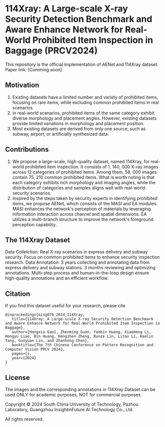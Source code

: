 # 114Xray: A Large-scale X-ray Security Detection Benchmark and Aware Enhance Network for Real-World Prohibited Item Inspection in Baggage (PRCV2024)
This repository is the official implementation of AENet and 114Xray dataset. Paper link: [Comming soon].

## Motivation
1. Existing datasets have a limited number and variety of prohibited items, focusing on rare items, while excluding common prohibited items in real scenarios.
2. In real-world scenarios, prohibited items of the same category exhibit diverse morphology and placement angles. However, existing datasets provide limited variations in morphology and placement position.
3. Most existing datasets are derived from only one source, such as subway, airport, or artificially synthesized data.

## Contributions
1. We propose a large-scale, high-quality dataset, named 114Xray, for real-world prohibited item inspection. It consists of 1, 140, 000 X-ray images across 12 categories of prohibited items. Among them, 58, 000 images contain 75, 210 common prohibited items. What is worth noting is that each category exhibits rich morphology and imaging angles, while the distribution of categories and samples aligns well with real-world security scenarios. 
2. Inspired by the steps taken by security experts in identifying prohibited items, we propose AENet, which consists of the MASI and EA modules. MASI enhances the network's perception of materials by leveraging information interaction across channel and spatial dimensions. EA utilizes a multi-branch structure to improve the network's foreground perception capability.

## The 114Xray Dataset
Data Colletction: Real X-ray scenarios in express delivery and subway security. Focus on common prohibited items to enhance security inspection research.
Data Annotation: 3 years collecting and annotating data from express delivery and subway stations. 3 months reviewing and optimizing annotations. Multi-step process and human-in-the-loop design ensure high-quality annotations and an efficient workflow.

## Citation
If you find this dataset useful for your research, please cite

    @inproceedings{ming076_2024_114Xray,
       title={114Xray: A Large-scale X-ray Security Detection Benchmark and Aware Enhance Network for Real-World Prohibited Item Inspection in Baggage},
       author={Hongxia Gao1, Zhenming Guan, Yaobin Huang, Xiaomeng Li, Hongyu Liao, Bin Huang, Hongzhen Zheng, Runze Lin, Litao Li, Haolin Tang, Guoyuan Lin, and Zhanhong Chen},
       booktitle={The 7th Chinese Conference on Pattern Recognition and Computer Vision PRCV 2024},
       pages={},
       year={2024}
    }
## License

The images and the corresponding annotations in 114Xray Dataset can be used ONLY for academic purposes, NOT for commercial purposes.

Copyright © 2024 South China University of Technology, Pazhou Laboratory, Guangzhou InsightinFuture AI Technology Co., Ltd.

All rights reserved.
